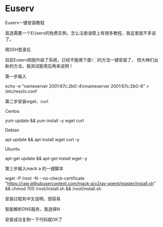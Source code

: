 # Euserv

Euserv一键安装教程

首选需要一个EUserv的免费实例，怎么注册油管上有很多教程，我这里就不多说了。

用SSH登录后

目前Euserv刚刚升级了系统，已经不能用下面👇🏻的方法一键安装了，
但大神们出新的方法，我测试能用后再来说明！

第一步输入

echo -e "nameserver 2001:67c:2b0::4\nnameserver 2001:67c:2b0::6" > /etc/resolv.conf

第二步安装wget、curl

Centos

yum update && yum install -y wget curl

Debian

apt update && apt install wget curl -y

Ubuntu

apt-get update && apt-get install wget -y

第三步输入mack a 的一键脚本

wget -P /root -N --no-check-certificate "https://raw.githubusercontent.com/mack-a/v2ray-agent/master/install.sh" && chmod 700 /root/install.sh && /root/install.sh

安装过程有中文说明，很容易

智能解析DNS服务，我选择N

安装成功复制一下代码就OK了
